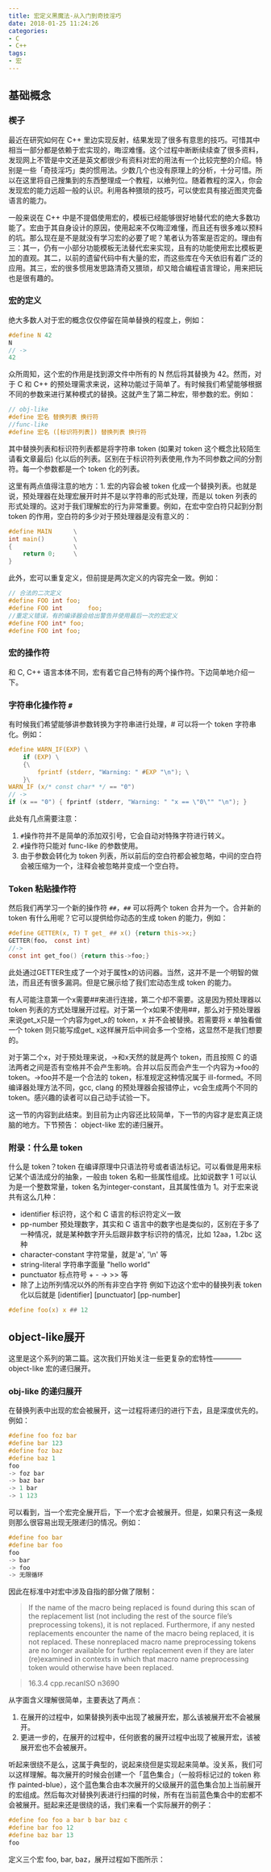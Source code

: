 ```yaml
---
title: 宏定义黑魔法-从入门到奇技淫巧
date: 2018-01-25 11:24:26
categories:
- C
- C++
tags:
- 宏
---
```



## 基础概念

### 楔子

最近在研究如何在 C++ 里边实现反射，结果发现了很多有意思的技巧。可惜其中相当一部分都是依赖于宏实现的，晦涩难懂。这个过程中断断续续查了很多资料，发现网上不管是中文还是英文都很少有资料对宏的用法有一个比较完整的介绍。特别是一些「奇技淫巧」类的惯用法。少数几个也没有原理上的分析，十分可惜。所以在这里将自己搜集到的东西整理成一个教程，以飨列位。随着教程的深入，你会发现宏的能力远超一般的认识。利用各种猥琐的技巧，可以使宏具有接近图灵完备语言的能力。

一般来说在 C++ 中是不提倡使用宏的，模板已经能够很好地替代宏的绝大多数功能了。宏由于其自身设计的原因，使用起来不仅晦涩难懂，而且还有很多难以预料的坑。那么现在是不是就没有学习宏的必要了呢？笔者认为答案是否定的。理由有三：其一，仍有一小部分功能模板无法替代宏来实现，且有的功能使用宏比模板更加的直观。其二，以前的遗留代码中有大量的宏，而这些库在今天依旧有着广泛的应用。其三，宏的很多惯用发思路清奇又猥琐，却又暗合编程语言理论，用来把玩也是很有趣的。

<!-- more -->

### 宏的定义

绝大多数人对于宏的概念仅仅停留在简单替换的程度上，例如：

``` C
#define N 42
N
// ->
42
```

众所周知，这个宏的作用是找到源文件中所有的 N 然后将其替换为 42。然而，对于 C 和 C++ 的预处理需求来说，这种功能过于简单了。有时候我们希望能够根据不同的参数来进行某种模式的替换。这就产生了第二种宏，带参数的宏。例如：

``` C
// obj-like
#define 宏名 替换列表 换行符
//func-like
#define 宏名 ([标识符列表]) 替换列表 换行符

```

其中替换列表和标识符列表都是将字符串 token (如果对 token 这个概念比较陌生请看文章最后) 化以后的列表。区别在于标识符列表使用,作为不同参数之间的分割符。每一个参数都是一个 token 化的列表。

这里有两点值得注意的地方：1. 宏的内容会被 token 化成一个替换列表。也就是说，预处理器在处理宏展开时并不是以字符串的形式处理，而是以 token 列表的形式处理的。这对于我们理解宏的行为非常重要。例如，在宏中空白符只起到分割 token 的作用，空白符的多少对于预处理器是没有意义的：

``` C
#define MAIN      \
int main()        \
{                 \
    return 0;     \
}
```

此外，宏可以重复定义，但前提是两次定义的内容完全一致。例如：

``` C
// 合法的二次定义
#define FOO int foo;
#define FOO int       foo;
//重定义错误，有的编译器会给出警告并使用最后一次的宏定义
#define FOO int* foo;
#define FOO int foo;
```

### 宏的操作符

和 C, C++ 语言本体不同，宏有着它自己特有的两个操作符。下边简单地介绍一下。

### 字符串化操作符 `#`

有时候我们希望能够讲参数转换为字符串进行处理，# 可以将一个 token 字符串化。例如：

``` C
#define WARN_IF(EXP) \
    if (EXP) \
    {\
        fprintf (stderr, "Warning: " #EXP "\n"); \
    }\
WARN_IF (x/* const char* */ == "0")
// ->
if (x == "0") { fprintf (stderr, "Warning: " "x == \"0\"" "\n"); }
```

此处有几点需要注意：

1. `#`操作符并不是简单的添加双引号，它会自动对特殊字符进行转义。
2. `#`操作符只能对 func-like 的参数使用。
3. 由于参数会转化为 token 列表，所以前后的空白符都会被忽略，中间的空白符会被压缩为一个，注释会被忽略并变成一个空白符。

### Token 粘贴操作符

然后我们再学习一个新的操作符 `##`，`##` 可以将两个 token 合并为一个。合并新的 token 有什么用呢？它可以提供给你动态的生成 token 的能力，例如：

``` C
#define GETTER(x, T) T get_ ## x() {return this->x;}
GETTER(foo， const int)
//->
const int get_foo() {return this->foo;}
```

此处通过GETTER生成了一个对于属性x的访问器。当然，这并不是一个明智的做法，而且还有很多漏洞。但是它展示给了我们宏动态生成 token 的能力。

有人可能注意第一个x需要##来进行连接，第二个却不需要。这是因为预处理器以 token 列表的方式处理展开过程。对于第一个x如果不使用##，那么对于预处理器来说get_x只是一个内容为get_x的 token，x 并不会被替换。若需要将 x 单独看做一个 token 则只能写成get_ x这样展开后中间会多一个空格，这显然不是我们想要的。

对于第二个x，对于预处理来说，->和x天然的就是两个 token，而且按照 C 的语法两者之间是否有空格并不会产生影响。合并以后反而会产生一个内容为->foo的 token。->foo并不是一个合法的 token，标准规定这种情况属于 ill-formed。不同编译器处理方法不同，gcc, clang 的预处理器会报错停止，vc会生成两个不同的 token。感兴趣的读者可以自己动手试验一下。

这一节的内容到此结束。到目前为止内容还比较简单，下一节的内容才是宏真正烧脑的地方。下节预告： object-like 宏的递归展开。

### 附录：什么是 token

什么是 token？token 在编译原理中只语法符号或者语法标记。可以看做是用来标记某个语法成分的抽象，一般由 token 名和一些属性组成。比如说数字 1 可以认为是一个整数常量，token 名为integer-constant，且其属性值为 1。对于宏来说共有这么几种：

- identifier 标识符，这个和 C 语言的标识符定义一致
- pp-number 预处理数字，其实和 C 语言中的数字也是类似的，区别在于多了一种情况，就是某种数字开头后跟非数字标识符的情况，比如 12aa，1.2bc 这种
- character-constant 字符常量，就是'a', '\n' 等
- string-literal 字符串字面量 "hello world"
- punctuator 标点符号 + - -> >> 等
- 除了上边所列情况以外的所有非空白字符
例如下边这个宏中的替换列表 token 化以后就是 [identifier] [punctuator] [pp-number]

``` C
#define foo(x) x ## 12
```

## object-like展开

这里是这个系列的第二篇。这次我们开始关注一些更复杂的宏特性————object-like 宏的递归展开。

### obj-like 的递归展开

在替换列表中出现的宏会被展开，这一过程将递归的进行下去，且是深度优先的。例如：

``` C
#define foo foz bar
#define bar 123
#define foz baz
#define baz 1
foo
-> foz bar
-> baz bar
-> 1 bar
-> 1 123
```

可以看到，当一个宏完全展开后，下一个宏才会被展开。但是，如果只有这一条规则那么很容易出现无限递归的情况。例如：

``` C
#define foo bar
#define bar foo
foo
-> bar
-> foo
-> 无限循环
```

因此在标准中对宏中涉及自指的部分做了限制：

> If the name of the macro being replaced is found during this scan of the replacement list (not including the rest of the source file’s preprocessing tokens), it is not replaced. Furthermore, if any nested replacements encounter the name of the macro being replaced, it is not replaced. These nonreplaced macro name preprocessing tokens are no longer available for further replacement even if they are later (re)examined in contexts in which that macro name preprocessing token would otherwise have been replaced.

> 16.3.4 cpp.recanISO n3690

从字面含义理解很简单，主要表达了两点：

1. 在展开的过程中，如果替换列表中出现了被展开宏，那么该被展开宏不会被展开。
2. 更进一步的，在展开的过程中，任何嵌套的展开过程中出现了被展开宏，该被展开宏也不会被展开。

听起来很绕不是么，这属于典型的，说起来绕但是实现起来简单。没关系，我们可以这样理解。每次展开的时候会创建一个「蓝色集合」（一般将标记过的 token 称作 painted-blue），这个蓝色集合由本次展开的父级展开的蓝色集合加上当前展开的宏组成。然后每次对替换列表进行扫描的时候，所有在当前蓝色集合中的宏都不会被展开。挺起来还是很绕的话，我们来看一个实际展开的例子：

``` C
#define foo foo a bar b bar baz c
#define bar foo 12
#define baz bar 13
foo
```

定义三个宏 foo, bar, baz，展开过程如下图所示：
